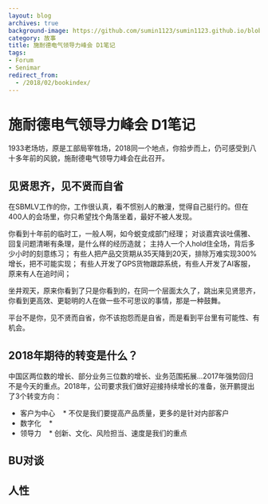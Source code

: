 ```yaml
---
layout: blog
archives: true
background-image: https://github.com/sumin1123/sumin1123.github.io/blob/master/style/images/20180110/20180110GSC.png?raw=true
category: 故事
title: 施耐德电气领导力峰会 D1笔记
tags:
- Forum
- Senimar
redirect_from:
  - /2018/02/bookindex/
---
```



# 施耐德电气领导力峰会 D1笔记

1933老场坊，原是工部局宰牲场，2018同一个地点，你拾步而上，仍可感受到八十多年前的风貌，施耐德电气领导力峰会在此召开。

## 见贤思齐，见不贤而自省

在SBMLV工作的你，工作很认真，看不惯别人的散漫，觉得自己挺行的。但在400人的会场里，你只希望找个角落坐着，最好不被人发现。

你看到十年前的临时工，一般人啊，如今蜕变成部门经理；
对谈嘉宾谈吐儒雅、回复问题清晰有条理，是什么样的经历造就；
主持人一个人hold住全场，背后多少小时的刻意练习；
有些人把产品交货期从35天降到20天，排除万难实现300%增长，把不可能实现；
有些人开发了GPS货物跟踪系统，有些人开发了AI客服，原来有人在追时间；

坐井观天，原来你看到了只是你看到的，在同一个层面太久了，跳出来见贤思齐，你看到更高效、更聪明的人在做一些不可思议的事情，那是一种鼓舞。

平台不是你，见不贤而自省，你不该抱怨而是自省，而是看到平台里有可能性、有机会。


## 2018年期待的转变是什么？

中国区两位数的增长、部分业务三位数的增长、业务范围拓展...2017年强势回归不是今天的重点。2018年，公司要求我们做好迎接持续增长的准备，张开鹏提出了3个转变方向：

* 客户为中心
    * 不仅是我们要提高产品质量，更多的是针对内部客户
* 数字化
    *
* 领导力
    * 创新、文化、风险担当、速度是我们的重点

## BU对谈

## 人性
